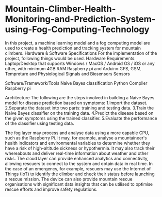 # Mountain-Climber-Health-Monitoring-and-Prediction-System-using-Fog-Computing-Technology
In this project, a machine learning model and a fog computing model are used to create a health prediction and tracking system for mountain climbers. 
Hardware & Software Specifications 
For the implementation of the project, following things would be used. 
Hardware Requirements 
Laptop/Desktop that supports Windows / MacOS / Android OS / iOS or any other, with minimum 4GB RAM 
Raspberry pi and Arduino 
GPS, GSM, Tempreture and Physiological Signals and Biosensors Sensors
 
Software/Framework/Tools 
Naive Bayes classification 
Python Compiler 
Raspberry pi 

Architecture
The following are the steps involved in building a Naive Bayes model for disease prediction based on symptoms:
1.Import the dataset.
2.Separate the dataset into two parts: training and testing data.
3.Train the Naive Bayes classifier on the training data.
4.Predict the disease based on the given symptoms using the trained classifier.
5.Evaluate the performance of the classifier using testing data.

The fog layer may process and analyse data using a more capable CPU, such as the Raspberry Pi. It may, for example, analyse a mountaineer's health indicators and environmental variables to determine whether they have a risk of high-altitude sickness or hypothermia. It may also track their whereabouts and deliver real-time information about weather and other risks.
The cloud layer can provide enhanced analytics and connectivity, allowing rescuers to connect to the system and obtain data in real time. In the case of an emergency, for example, rescuers may use the Internet of Things (IoT) to identify the climber and check their status before launching a rescue mission. The device can also provide mountain rescue organisations with significant data insights that can be utilised to optimise rescue efforts and improve safety regulations.
